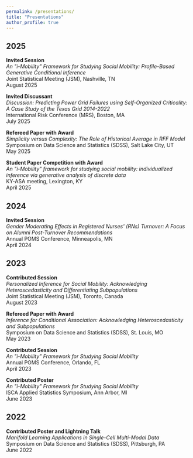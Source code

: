 ```yaml
---
permalink: /presentations/
title: "Presentations"
author_profile: true
---
```


## 2025

**Invited Session**  
*An "i-Mobility" Framework for Studying Social Mobility: Profile-Based Generative Conditional Inference*  
Joint Statistical Meeting (JSM), Nashville, TN  
August 2025 

**Invited Discussant**  
*Discussion: Predicting Power Grid Failures using Self-Organized Criticality: A Case Study of the Texas Grid 2014-2022*  
International Risk Conference (MRS), Boston, MA  
July 2025

**Refereed Paper with Award**  
*Simplicity versus Complexity: The Role of Historical Average in RFF Model*  
Symposium on Data Science and Statistics (SDSS), Salt Lake City, UT  
May 2025

**Student Paper Competition with Award**  
*An "i-Mobility" framework for studying social mobility: individualized inference via generative analysis of discrete data*  
KY-ASA meeting, Lexington, KY  
April 2025

## 2024

**Invited Session**  
*Gender Moderating Effects in Registered Nurses' (RNs) Turnover: A Focus on Alumni Post-Turnover Recommendations*  
Annual POMS Conference, Minneapolis, MN  
April 2024

## 2023

**Contributed Session**  
*Personalized Inference for Social Mobility: Acknowledging Heteroscedasticity and Differentiating Subpopulations*  
Joint Statistical Meeting (JSM), Toronto, Canada  
August 2023

**Refereed Paper with Award**  
*Inference for Conditional Association: Acknowledging Heteroscedasticity and Subpopulations*  
Symposium on Data Science and Statistics (SDSS), St. Louis, MO  
May 2023

**Contributed Session**  
*An "i-Mobility" Framework for Studying Social Mobility*  
Annual POMS Conference, Orlando, FL  
April 2023

**Contributed Poster**  
*An "i-Mobility" Framework for Studying Social Mobility*  
ISCA Applied Statistics Symposium, Ann Arbor, MI  
June 2023 

## 2022

**Contributed Poster and Lightning Talk**  
*Manifold Learning Applications in Single-Cell Multi-Modal Data*  
Symposium on Data Science and Statistics (SDSS), Pittsburgh, PA  
June 2022
